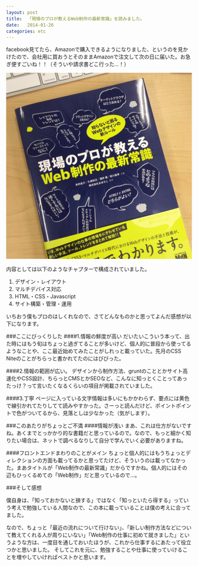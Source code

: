 ```yaml
---
layout: post
title:  「現場のプロが教えるWeb制作の最新常識」を読みました。
date:   2014-01-26
categories: etc
---
```




facebook見てたら、Amazonで購入できるようになりました、というのを見かけたので、会社用に買おうとそのままAmazonで注文して次の日に届いた。お急ぎ便すごいね！！（そういや請求書どこ行った…！）

![現場のプロが教えるWeb制作の最新常識](/assets/images/img_20130126.jpg)

内容としては以下のようなチャプターで構成されていました。

1. デザイン・レイアウト
2. マルチデバイス対応
3. HTML・CSS・Javascript
4. サイト構築・管理・運用

いちおう僕もプロのはしくれなので、さてどんなものかと思ってよんだ感想が以下になります。

###ここにびっくりした
####1.情報の鮮度が高い
だいたいこういう本って、出た時にはもう旬はちょっと過ぎてることが多いけど、個人的に普段から使ってるようなことや、ここ最近始めてみたことがしれっと載っていた。先月のCSS Niteのことがちらっと書かれてたのにはびびった。

####2.情報の範囲が広い。
デザインから制作方法、gruntのこととかサイト高速化やCSS設計、ちらっとCMSとかSEOなど、こんなに知っとくことってあったっけ？って言いたくなるくらいの項目が掲載されていました。

####3.丁寧
ページに入っている文字情報は多いにもかかわらず、要点には黄色で線引かれてたりしてて読みやすかった。さーっと読んだけど、ポイントポイントで色がついてるから、見落としは少なかった（気がします）。



###このあたりがちょっとご不満
####情報が浅い
まあ、これは仕方がないですね。あくまでとっかかり的な書籍だと思っているので。なので、もっと細かく知りたい場合は、ネットで調べるなりして自分で学んでいく必要がありますね。

####フロントエンドまわりのことがメイン
ちょっと個人的にはもうちょっとディレクションの方面も載ってるかと思ってたけど、そういうのは載ってなかった。まあタイトルが「Web制作の最新常識」だからですかね。個人的にはその辺もひっくるめての「Web制作」だと思っているので…。




###そして感想

僕自身は、「知っておかないと損する」ではなく「知っといたら得する」っていう考えで勉強している人間なので、この本に載っていることは僕の考えに合ってました。

なので、ちょっと「最近の流れについて行けない」、「新しい制作方法などについて教えてくれる人が周りにいない」「Web制作の仕事に初めて就きました」というような方は、一度目を通しておいたほうが、これから仕事するにあたって役立つかと思いました。
そしてこれを元に、勉強することや仕事に使っていけることを増やしていければベストかと思います。



